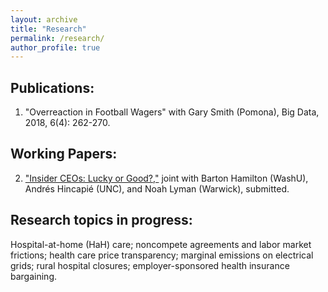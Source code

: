 ```yaml
---
layout: archive
title: "Research"
permalink: /research/
author_profile: true
---
```


## Publications: 
1. "Overreaction in Football Wagers" with Gary Smith (Pomona), Big Data, 2018, 6(4): 262-270.

## Working Papers:
2. ["Insider CEOs: Lucky or Good?,"](/files/CHHL_InsiderCEOs.pdf) joint with Barton Hamilton (WashU), Andrés Hincapié (UNC), and Noah Lyman (Warwick), submitted.

## Research topics in progress:
Hospital-at-home (HaH) care; noncompete agreements and labor market frictions; health care price transparency; marginal emissions on electrical grids; rural hospital closures; employer-sponsored health insurance bargaining.
